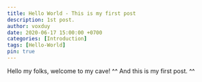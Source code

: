 ```yaml
---
title: Hello World - This is my first post
description: 1st post.
author: voxduy
date: 2020-06-17 15:00:00 +0700
categories: [Introduction]
tags: [Hello-World]
pin: true
---
```


Hello my folks, welcome to my cave! ^^
And this is my first post.
^^
